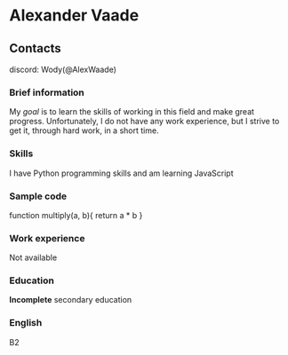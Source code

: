# Alexander Vaade 

## Contacts 
discord: Wody(@AlexWaade)
### Brief information
My *goal* is to learn the skills of working in this field and make great progress. Unfortunately, I do not have any work experience, but I strive to get it,  through hard work, in a short time.
### Skills
I have Python programming skills and am learning JavaScript
### Sample code 
function multiply(a, b){
  return a * b
}

### Work experience
Not available
### Education 
**Incomplete** secondary education
### English 
B2
